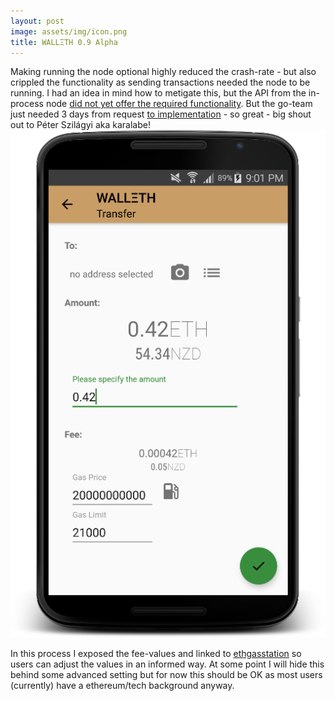```yaml
---
layout: post
image: assets/img/icon.png
title: WALLΞTH 0.9 Alpha
---
```


Making running the node optional highly reduced the crash-rate - but also crippled the functionality as sending transactions needed the node to be running. I had an idea in mind how to metigate this, but the API from the in-process node [did not yet offer the required functionality](https://github.com/ethereum/go-ethereum/issues/14443). But the go-team just needed 3 days from request [to implementation](https://github.com/ethereum/go-ethereum/pull/14454) - so great - big shout out to Péter Szilágyi aka karalabe!
![](/assets/img/news/screenshot_new_transfer.png)

In this process I exposed the fee-values and linked to [ethgasstation](http://ethgasstation.info) so users can adjust the values in an informed way. At some point I will hide this behind some advanced setting but for now this should be OK as most users (currently) have a ethereum/tech background anyway.
